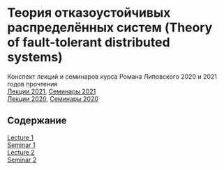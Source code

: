 # Теория отказоустойчивых распределённых систем (Theory of fault-tolerant distributed systems)

Конспект лекций и семинаров курса Романа Липовского 2020 и 2021 годов прочтения\
[Лекции 2021](https://www.youtube.com/playlist?list=PL4_hYwCyhAvaYKF6HkyCximCvlExxxnrC), 
[Семинары 2021](https://www.youtube.com/playlist?list=PL4_hYwCyhAvZd6B5fN3yAB0zOCjhgpfgg)\
[Лекции 2020](https://www.youtube.com/playlist?list=PL4_hYwCyhAvZaJ3CJlGo9FxOTA2bS1YyN), 
[Семинары 2020](https://www.youtube.com/playlist?list=PL4_hYwCyhAvZTjajkPpwgR29jyx81lMCl)

## Содержание

[Lecture 1](https://github.com/ddvamp/distributed-db-learning/blob/main/notes/dist-sys-mipt/lecture-1.md)\
[Seminar 1](https://github.com/ddvamp/distributed-db-learning/blob/main/notes/dist-sys-mipt/seminar-1.md)\
[Lecture 2](https://github.com/ddvamp/distributed-db-learning/blob/main/notes/dist-sys-mipt/lecture-2.md)\
[Seminar 2](https://github.com/ddvamp/distributed-db-learning/blob/main/notes/dist-sys-mipt/seminar-2.md)
